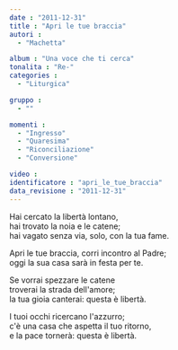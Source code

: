 ```yaml
---
date : "2011-12-31"
title : "Apri le tue braccia"
autori : 
  - "Machetta"

album : "Una voce che ti cerca"
tonalita : "Re-"
categories : 
  - "Liturgica"

gruppo : 
  - ""

momenti : 
  - "Ingresso"
  - "Quaresima"
  - "Riconciliazione"
  - "Conversione"

video : 
identificatore : "apri_le_tue_braccia"
data_revisione : "2011-12-31"
---
```

  
  
Hai cercato la libertà lontano,  
hai trovato la noia e le catene;  
hai vagato senza via, solo,  con la tua fame.  
  
  
Apri le tue braccia, corri incontro al Padre;  
oggi  la sua casa sarà in festa per te.  
  
  
  
Se vorrai spezzare le catene  
troverai la strada dell'amore;  
la tua gioia canterai: questa  è libertà.  
  
  
  
I tuoi occhi ricercano l'azzurro;  
c'è una casa che aspetta il tuo ritorno,  
e la pace tornerà: questa  è libertà.  
  
  
  
